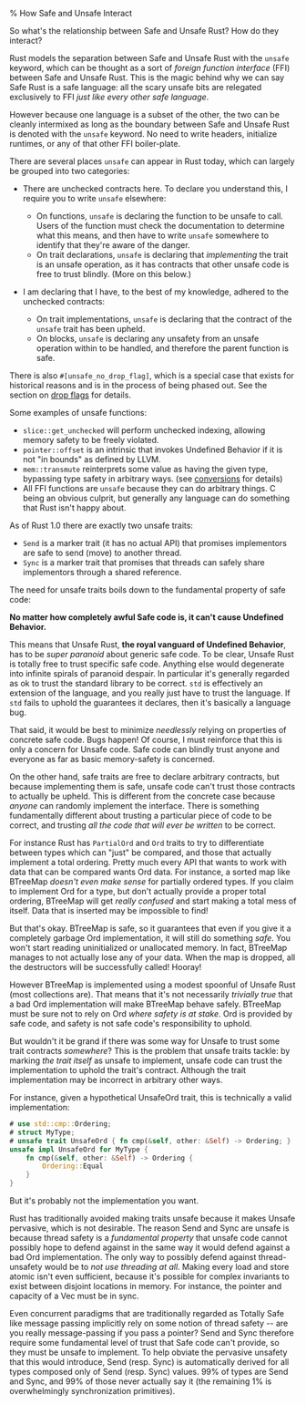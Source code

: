 % How Safe and Unsafe Interact

So what's the relationship between Safe and Unsafe Rust? How do they interact?

Rust models the separation between Safe and Unsafe Rust with the `unsafe`
keyword, which can be thought as a sort of *foreign function interface* (FFI)
between Safe and Unsafe Rust. This is the magic behind why we can say Safe Rust
is a safe language: all the scary unsafe bits are relegated exclusively to FFI
*just like every other safe language*.

However because one language is a subset of the other, the two can be cleanly
intermixed as long as the boundary between Safe and Unsafe Rust is denoted with
the `unsafe` keyword. No need to write headers, initialize runtimes, or any of
that other FFI boiler-plate.

There are several places `unsafe` can appear in Rust today, which can largely be
grouped into two categories:

* There are unchecked contracts here. To declare you understand this, I require
you to write `unsafe` elsewhere:
    * On functions, `unsafe` is declaring the function to be unsafe to call.
      Users of the function must check the documentation to determine what this
      means, and then have to write `unsafe` somewhere to identify that they're
      aware of the danger.
    * On trait declarations, `unsafe` is declaring that *implementing* the trait
      is an unsafe operation, as it has contracts that other unsafe code is free
      to trust blindly. (More on this below.)

* I am declaring that I have, to the best of my knowledge, adhered to the
unchecked contracts:
    * On trait implementations, `unsafe` is declaring that the contract of the
      `unsafe` trait has been upheld.
    * On blocks, `unsafe` is declaring any unsafety from an unsafe
      operation within to be handled, and therefore the parent function is safe.

There is also `#[unsafe_no_drop_flag]`, which is a special case that exists for
historical reasons and is in the process of being phased out. See the section on
[drop flags] for details.

Some examples of unsafe functions:

* `slice::get_unchecked` will perform unchecked indexing, allowing memory
  safety to be freely violated.
* `pointer::offset` is an intrinsic that invokes Undefined Behavior if it is
  not "in bounds" as defined by LLVM.
* `mem::transmute` reinterprets some value as having the given type,
  bypassing type safety in arbitrary ways. (see [conversions] for details)
* All FFI functions are `unsafe` because they can do arbitrary things.
  C being an obvious culprit, but generally any language can do something
  that Rust isn't happy about.

As of Rust 1.0 there are exactly two unsafe traits:

* `Send` is a marker trait (it has no actual API) that promises implementors
  are safe to send (move) to another thread.
* `Sync` is a marker trait that promises that threads can safely share
  implementors through a shared reference.

The need for unsafe traits boils down to the fundamental property of safe code:

**No matter how completely awful Safe code is, it can't cause Undefined
Behavior.**

This means that Unsafe Rust, **the royal vanguard of Undefined Behavior**, has to be
*super paranoid* about generic safe code. To be clear, Unsafe Rust is totally free to trust
specific safe code. Anything else would degenerate into infinite spirals of
paranoid despair. In particular it's generally regarded as ok to trust the standard library
to be correct. `std` is effectively an extension of the language, and you
really just have to trust the language. If `std` fails to uphold the
guarantees it declares, then it's basically a language bug.

That said, it would be best to minimize *needlessly* relying on properties of
concrete safe code. Bugs happen! Of course, I must reinforce that this is only
a concern for Unsafe code. Safe code can blindly trust anyone and everyone
as far as basic memory-safety is concerned.

On the other hand, safe traits are free to declare arbitrary contracts, but because
implementing them is safe, unsafe code can't trust those contracts to actually
be upheld. This is different from the concrete case because *anyone* can
randomly implement the interface. There is something fundamentally different
about trusting a particular piece of code to be correct, and trusting *all the
code that will ever be written* to be correct.

For instance Rust has `PartialOrd` and `Ord` traits to try to differentiate
between types which can "just" be compared, and those that actually implement a
total ordering. Pretty much every API that wants to work with data that can be
compared wants Ord data. For instance, a sorted map like BTreeMap
*doesn't even make sense* for partially ordered types. If you claim to implement
Ord for a type, but don't actually provide a proper total ordering, BTreeMap will
get *really confused* and start making a total mess of itself. Data that is
inserted may be impossible to find!

But that's okay. BTreeMap is safe, so it guarantees that even if you give it a
completely garbage Ord implementation, it will still do something *safe*. You
won't start reading uninitialized or unallocated memory. In fact, BTreeMap
manages to not actually lose any of your data. When the map is dropped, all the
destructors will be successfully called! Hooray!

However BTreeMap is implemented using a modest spoonful of Unsafe Rust (most collections
are). That means that it's not necessarily *trivially true* that a bad Ord
implementation will make BTreeMap behave safely. BTreeMap must be sure not to rely
on Ord *where safety is at stake*. Ord is provided by safe code, and safety is not
safe code's responsibility to uphold.

But wouldn't it be grand if there was some way for Unsafe to trust some trait
contracts *somewhere*? This is the problem that unsafe traits tackle: by marking
*the trait itself* as unsafe to implement, unsafe code can trust the implementation
to uphold the trait's contract. Although the trait implementation may be
incorrect in arbitrary other ways.

For instance, given a hypothetical UnsafeOrd trait, this is technically a valid
implementation:

```rust
# use std::cmp::Ordering;
# struct MyType;
# unsafe trait UnsafeOrd { fn cmp(&self, other: &Self) -> Ordering; }
unsafe impl UnsafeOrd for MyType {
    fn cmp(&self, other: &Self) -> Ordering {
        Ordering::Equal
    }
}
```

But it's probably not the implementation you want.

Rust has traditionally avoided making traits unsafe because it makes Unsafe
pervasive, which is not desirable. The reason Send and Sync are unsafe is because thread
safety is a *fundamental property* that unsafe code cannot possibly hope to defend
against in the same way it would defend against a bad Ord implementation. The
only way to possibly defend against thread-unsafety would be to *not use
threading at all*. Making every load and store atomic isn't even sufficient,
because it's possible for complex invariants to exist between disjoint locations
in memory. For instance, the pointer and capacity of a Vec must be in sync.

Even concurrent paradigms that are traditionally regarded as Totally Safe like
message passing implicitly rely on some notion of thread safety -- are you
really message-passing if you pass a pointer? Send and Sync therefore require
some fundamental level of trust that Safe code can't provide, so they must be
unsafe to implement. To help obviate the pervasive unsafety that this would
introduce, Send (resp. Sync) is automatically derived for all types composed only
of Send (resp. Sync) values. 99% of types are Send and Sync, and 99% of those
never actually say it (the remaining 1% is overwhelmingly synchronization
primitives).




[drop flags]: drop-flags.html
[conversions]: conversions.html
